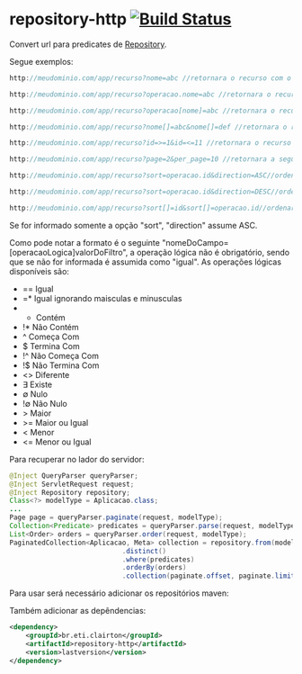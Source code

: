 # repository-http [![Build Status](https://travis-ci.org/clairton/repository-http.svg?branch=master)](https://travis-ci.org/clairton/repository-http)

Convert url para predicates de [Repository](https://github.com/clairton/repository).

Segue exemplos:
```java
http://meudominio.com/app/recurso?nome=abc //retornara o recurso com o nome igual a "abc"

http://meudominio.com/app/recurso?operacao.nome=abc //retornara o recurso com o nome da operacao igual a "abc"

http://meudominio.com/app/recurso?operacao[nome]=abc //retornara o recurso com o nome da operacao igual a "abc"

http://meudominio.com/app/recurso?nome[]=abc&nome[]=def //retornara o recurso com o nome igual a "abc" ou "def"

http://meudominio.com/app/recurso?id=>=1&id=<=11 //retornara o recurso com o id entre 1 e 11

http://meudominio.com/app/recurso?page=2&per_page=10 //retornara a segunda pagina com 10 itens

http://meudominio.com/app/recurso?sort=operacao.id&direction=ASC//ordenara ascendentemente pelo id da operação

http://meudominio.com/app/recurso?sort=operacao.id&direction=DESC//ordenara decrescente pelo id da operação

http://meudominio.com/app/recurso?sort[]=id&sort[]=operacao.id//ordenara pelo id e pelo id da operação
```
Se for informado somente a opção "sort", "direction" assume ASC.

Como pode notar a formato é o seguinte "nomeDoCampo=[operacaoLogica]valorDoFiltro", a operação lógica
não é obrigatório, sendo que se não for informada é assumida como "igual".
As operações lógicas disponíveis são:
* == Igual
* =* Igual ignorando maisculas e minusculas
* * Contém
* !* Não Contém
* ^ Começa Com
* $ Termina Com
* !^ Não Começa Com
* !$ Não Termina Com
* <> Diferente
* ∃  Existe
* ∅  Nulo
* !∅ Não Nulo
* &gt; Maior
* &gt;= Maior ou Igual
* &lt; Menor
* &lt;= Menor ou Igual

Para recuperar no lador do servidor:
```java
@Inject QueryParser queryParser;
@Inject ServletRequest request;
@Inject Repository repository;
Class<?> modelType = Aplicacao.class;
...
Page page = queryParser.paginate(request, modelType);
Collection<Predicate> predicates = queryParser.parse(request, modelType);
List<Order> orders = queryParser.order(request, modelType);
PaginatedCollection<Aplicacao, Meta> collection = repository.from(modelType)
							.distinct()
							.where(predicates)
							.orderBy(orders)
							.collection(paginate.offset, paginate.limit);
```

Para usar será necessário adicionar os repositórios maven:

 Também adicionar as depêndencias:
```xml
<dependency>
    <groupId>br.eti.clairton</groupId>
	<artifactId>repository-http</artifactId>
	<version>lastversion</version>
</dependency>
```
